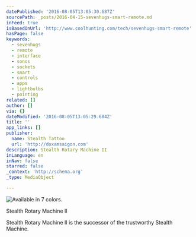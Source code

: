 ```yaml
---
datePublished: '2016-08-05T13:05:30.687Z'
sourcePath: _posts/2016-04-15-sevenhugs-smart-remote.md
inFeed: true
isBasedOnUrl: 'http://www.coolhunting.com/tech/sevenhugs-smart-remote'
hasPage: false
keywords:
  - sevenhugs
  - remote
  - interface
  - sonos
  - sockets
  - smart
  - controls
  - apps
  - lightbulbs
  - pointing
related: []
author: []
via: {}
dateModified: '2016-08-05T13:05:29.684Z'
title: ''
app_links: []
publisher:
  name: Stealth Tattoo
  url: 'http://doxamsaigon.com'
description: Stealth Rotary Machine II
inLanguage: en
inNav: false
starred: false
_context: 'http://schema.org'
_type: MediaObject

---
```

![Available in 7 colors.](https://the-grid-user-content.s3-us-west-2.amazonaws.com/6e8ae807-0ed2-4ec6-87dc-c4c93e3ad039.jpg)

Stealth Rotary Machine II

Stealth Rotary Machine II is the successor of the trustworthy Stealth Machine.